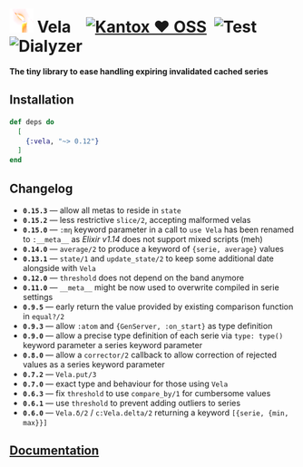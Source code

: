 # ![Vela](https://raw.githubusercontent.com/am-kantox/vela/master/stuff/vela-48x48.png) Vela    [![Kantox ❤ OSS](https://img.shields.io/badge/❤-kantox_oss-informational.svg)](https://kantox.com/)  ![Test](https://github.com/am-kantox/vela/workflows/Test/badge.svg)  ![Dialyzer](https://github.com/am-kantox/vela/workflows/Dialyzer/badge.svg)

**The tiny library to ease handling expiring invalidated cached series**

## Installation

```elixir
def deps do
  [
    {:vela, "~> 0.12"}
  ]
end
```

## Changelog

- **`0.15.3`** — allow all metas to reside in `state`
- **`0.15.2`** — less restrictive `slice/2`, accepting malformed velas
- **`0.15.0`** — `:mη` keyword parameter in a call to `use Vela` has been renamed to `:__meta__` as _Elixir v1.14_ does not support mixed scripts (meh)
- **`0.14.0`** — `average/2` to produce a keyword of `{serie, average}` values
- **`0.13.1`** — `state/1` and `update_state/2` to keep some additional date alongside with `Vela`
- **`0.12.0`** — `threshold` does not depend on the band anymore
- **`0.11.0`** — `__meta__` might be now used to overwrite compiled in serie settings
- **`0.9.5`** — early return the value provided by existing comparison function in `equal?/2`
- **`0.9.3`** — allow `:atom` and `{GenServer, :on_start}` as type definition
- **`0.9.0`** — allow a precise type definition of each serie via `type: type()` keyword parameter
  a series keyword parameter
- **`0.8.0`** — allow a `corrector/2` callback to allow correction of rejected values as
  a series keyword parameter
- **`0.7.2`** — `Vela.put/3`
- **`0.7.0`** — exact type and behaviour for those using `Vela`
- **`0.6.3`** — fix `threshold` to use `compare_by/1` for cumbersome values
- **`0.6.1`** — use `threshold` to prevent adding outliers to series
- **`0.6.0`** — `Vela.δ/2` / `c:Vela.delta/2` returning a keyword `[{serie, {min, max}}]`

## [Documentation](https://hexdocs.pm/vela)
